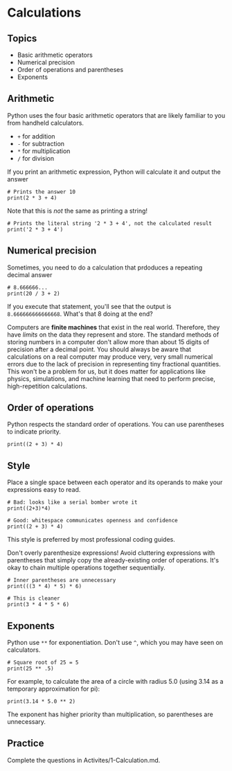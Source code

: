 # Calculations

## Topics

- Basic arithmetic operators
- Numerical precision
- Order of operations and parentheses
- Exponents

## Arithmetic

Python uses the four basic arithmetic operators that are likely familiar to you from handheld calculators.

- `+` for addition
- `-` for subtraction
- `*` for multiplication
- `/` for division

If you print an arithmetic expression, Python will calculate it and output the answer
```
# Prints the answer 10
print(2 * 3 + 4)
```

Note that this is *not* the same as printing a string!
```
# Prints the literal string '2 * 3 + 4', not the calculated result
print('2 * 3 + 4')
```

## Numerical precision
Sometimes, you need to do a calculation that prdoduces a repeating decimal answer
```
# 8.666666...
print(20 / 3 + 2)
```
If you execute that statement, you'll see that the output is `8.666666666666668`. What's that 8 doing at the end?

Computers are **finite machines** that exist in the real world. Therefore, they have *limits* on the data they represent and store. The standard methods of storing numbers in a computer don't allow more than about 15 digits of precision after a decimal point. You should always be aware that calculations on a real computer may produce very, very small numerical errors due to the lack of precision in representing tiny fractional quantities. This won't be a problem for us, but it does matter for applications like physics, simulations, and machine learning that need to perform precise, high-repetition calculations.


## Order of operations

Python respects the standard order of operations. You can use parentheses to indicate priority.
```
print((2 + 3) * 4)
```

## Style

Place a single space between each operator and its operands to make your expressions easy to read.
```
# Bad: looks like a serial bomber wrote it
print((2+3)*4)

# Good: whitespace communicates openness and confidence
print((2 + 3) * 4)
```
This style is preferred by most professional coding guides.

Don't overly parenthesize expressions! Avoid cluttering expressions with parentheses that simply copy the already-existing order of operations. It's okay to chain multiple operations together sequentially.
```
# Inner parentheses are unnecessary
print(((3 * 4) * 5) * 6)

# This is cleaner
print(3 * 4 * 5 * 6)
```

## Exponents
Python use `**` for exponentiation. Don't use `^`, which you may have seen on calculators.
```
# Square root of 25 = 5
print(25 ** .5)
```

For example, to calculate the area of a circle with radius 5.0 (using 3.14 as a temporary approximation for pi):
```
print(3.14 * 5.0 ** 2)
```
The exponent has higher priority than multiplication, so parentheses are unnecessary.

## Practice

Complete the questions in Activites/1-Calculation.md.

